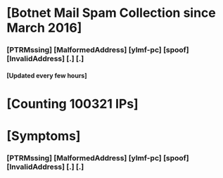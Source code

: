 # [Botnet Mail Spam Collection since March 2016]
### [PTRMssing] [MalformedAddress] [ylmf-pc] [spoof] [InvalidAddress] [.] [.]
#### [Updated every few hours]

# [Counting 100321 IPs]

# [Symptoms] 
###   [PTRMssing] [MalformedAddress] [ylmf-pc] [spoof] [InvalidAddress] [.] [.]
